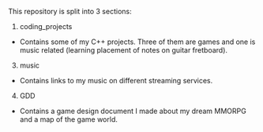 This repository is split into 3 sections:

1. coding_projects
- Contains some of my C++ projects. Three of them are games and one is music related (learning placement of notes on guitar fretboard).

3. music
- Contains links to my music on different streaming services.

4. GDD 
- Contains a game design document I made about my dream MMORPG and a map of the game world.
